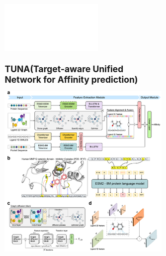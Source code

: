 ![head_fig](images/head_tuna.fig)
# TUNA(Target-aware Unified Network for Affinity prediction)
![main_fig](images/main_fig.png)
